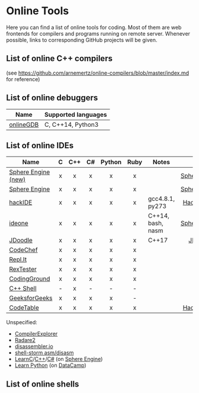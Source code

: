# Online Tools

Here you can find a list of online tools for coding. Most of them are web frontends for compilers and programs running on remote server. Whenever possible, links to corresponding GitHub projects will be given. 

## List of online C++ compilers
(see https://github.com/arnemertz/online-compilers/blob/master/index.md for reference)

## List of online debuggers
| Name | Supported languages |
|------|---------------------|
| [onlineGDB](https://www.onlinegdb.com)| C, C++14, Python3 |

## List of online IDEs

| Name | C | C++ | C# | Python | Ruby | Notes | API | Terminal | GitHub |
|------|:-:|:---:|:--:|:------:|:----:|-------|:---:|:--------:|:------:|
| [Sphere Engine (new)](https://ide.sphere-engine.com) | x | x | x | x | x ||[SphereEngine](https://developer.sphere-engine.com/api/compilers)| x ||
| [Sphere Engine](https://sphere-engine.com/demo/1-online-compiler) | x | x | x | x | x ||[SphereEngine](https://developer.sphere-engine.com/api/compilers)|||
| [hackIDE](http://hackide.herokuapp.com) | x | x | x | x | x | gcc4.8.1, py273|[HackerEarth](https://www.hackerearth.com/docs/api/developers/code/v3/)||[src](https://github.com/sahildua2305/hackIDE) / [zip](https://github.com/sahildua2305/hackIDE/archive/master.zip) |
| [ideone](https://ideone.com) | x | x | x | x | x | C++14, bash, nasm |[SphereEngine](https://developer.sphere-engine.com/api/compilers)|||
| [JDoodle](https://www.jdoodle.com) | x | x | x | x | x |C++17|[JDoodle](https://www.jdoodle.com/compiler-api)|||
| [CodeChef](https://www.codechef.com/ide) | x | x | x | x | x |||||
| [Repl.It](https://repl.it) | x | x | x | x | x |||||
| [RexTester](http://rextester.com) | x | x | x | x | x |||||
| [CodingGround](https://www.tutorialspoint.com/codingground.htm) | x | x | x | x | x |||||
| [C++ Shell](http://cpp.sh) |-| x | - | - | - |||||
| [GeeksforGeeks](https://ide.geeksforgeeks.org) | x | x | x | x | - |||||
| [CodeTable](https://code.hackerearth.com) | x | x | x | x | x ||[HackerEarth](https://www.hackerearth.com/docs/api/developers/code/v3/)| - ||

Unspecified:

* [CompilerExplorer](https://godbolt.org)
* [Radare2](http://cloud.radare.org/enyo)
* [disassembler.io](http://disassembler.io)
* [shell-storm asm/disasm](http://shell-storm.org/online/Online-Assembler-and-Disassembler/)
* [LearnC](https://www.learn-c.org)/[C++](https://www.learn-cpp.org)/[C#](https://www.learncs.org) (on [Sphere Engine](https://sphere-engine.com))
* [Learn Python](https://www.learnpython.org) (on [DataCamp](https://www.datacamp.com))

## List of online shells


